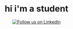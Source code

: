 <h1 align="center">
  hi i'm a student
</h1>

<p align = "center">
<a href="https://www.linkedin.com/in/siang-kevis-6869972a1"><img src="https://img.shields.io/badge/LinkedIn-hi its me-blue?style=flat&logo=linkedin&logoColor=b0c0c0&labelColor=363D44" alt="Follow us on LinkedIn"/></a>
</p>

<!---
hugh-jessel/hugh-jessel is a ✨ special ✨ repository because its `README.md` (this file) appears on your GitHub profile.
You can click the Preview link to take a look at your changes.
--->
